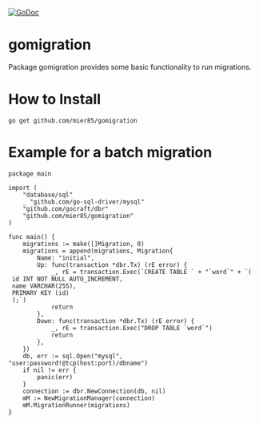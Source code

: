 [![GoDoc](https://godoc.org/github.com/golang/gddo?status.svg)](http://godoc.org/github.com/mier85/gomigration)

# gomigration
Package gomigration provides some basic functionality to run migrations.

# How to Install

```
go get github.com/mier85/gomigration
```

# Example for a batch migration
```
package main

import (
	"database/sql"
	_ "github.com/go-sql-driver/mysql"
	"github.com/gocraft/dbr"
	"github.com/mier85/gomigration"
)

func main() {
	migrations := make([]Migration, 0)
	migrations = append(migrations, Migration{
		Name: "initial",
		Up: func(transaction *dbr.Tx) (rE error) {
			_, rE = transaction.Exec(`CREATE TABLE ` + "`word`" + `(
 id INT NOT NULL AUTO_INCREMENT,
 name VARCHAR(255),
 PRIMARY KEY (id)
 );`)
			return
		},
		Down: func(transaction *dbr.Tx) (rE error) {
			_, rE = transaction.Exec("DROP TABLE `word`")
			return
		},
	})
	db, err := sql.Open("mysql", "user:password!@tcp(host:port)/dbname")
	if nil != err {
		panic(err)
	}
	connection := dbr.NewConnection(db, nil)
	mM := NewMigrationManager(connection)
	mM.MigrationRunner(migrations)
}
```
